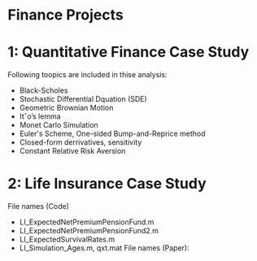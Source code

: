 # Finance Projects

# 1: Quantitative Finance Case Study

Following toopics are included in thise analysis:
 - Black-Scholes 
 - Stochastic Differential Dquation (SDE)
 - Geometric Brownian Motion
 - Itˆo’s lemma
 - Monet Carlo Simulation
 - Euler's Scheme, One-sided Bump-and-Reprice method
 - Closed-form derrivatives, sensitivity
 - Constant Relative Risk Aversion 





# 2: Life Insurance Case Study
File names (Code)
  - LI_ExpectedNetPremiumPensionFund.m
  - LI_ExpectedNetPremiumPensionFund2.m
  - LI_ExpectedSurvivalRates.m
  - LI_Simulation_Ages.m, qxt.mat
File names (Paper): 
